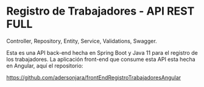 # Registro de Trabajadores - API REST FULL

Controller, Repository, Entity, Service, Validations, Swagger.

Esta es una API back-end hecha en Spring Boot y Java 11 para el registro de los trabajadores. La aplicación front-end que consume esta API esta hecha en Angular, 
aquí el repositorio:

https://github.com/adersonjara/frontEndRegistroTrabajadoresAngular

